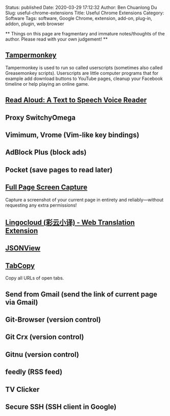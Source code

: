 Status: published
Date: 2020-03-29 17:12:32
Author: Ben Chuanlong Du
Slug: useful-chrome-extensions
Title: Useful Chrome Extensions
Category: Software
Tags: software, Google Chrome, extension, add-on, plug-in, addon, plugin, web browser

**
Things on this page are
fragmentary and immature notes/thoughts of the author.
Please read with your own judgement!
**


## [Tampermonkey](https://chrome.google.com/webstore/detail/tampermonkey/dhdgffkkebhmkfjojejmpbldmpobfkfo?hl=en)

Tampermonkey is used to run so called userscripts (sometimes also called Greasemonkey scripts). 
Userscripts are little computer programs that for example add download buttons to YouTube pages, 
cleanup your Facebook timeline or help playing an online game.


## [Read Aloud: A Text to Speech Voice Reader](https://chrome.google.com/webstore/detail/read-aloud-a-text-to-spee/hdhinadidafjejdhmfkjgnolgimiaplp/related?hl=en)

## Proxy SwitchyOmega 

## Vimimum, Vrome (Vim-like key bindings)

## AdBlock Plus (block ads)

## Pocket (save pages to read later)

## [Full Page Screen Capture](https://chrome.google.com/webstore/detail/full-page-screen-capture/fdpohaocaechififmbbbbbknoalclacl)

Capture a screenshot of your current page in entirety and reliably—without requesting any extra permissions!

## [Lingocloud (彩云小译) - Web Translation Extension](https://chrome.google.com/webstore/detail/lingocloud-web-translatio/jmpepeebcbihafjjadogphmbgiffiajh)

## [JSONView](https://chrome.google.com/webstore/detail/jsonview/chklaanhfefbnpoihckbnefhakgolnmc?hl=en)

## [TabCopy](https://chrome.google.com/webstore/detail/tabcopy/micdllihgoppmejpecmkilggmaagfdmb?hl=en-US)
Copy all URLs of open tabs.

## Send from Gmail (send the link of current page via Gmail)
## Git-Browser (version control)
## Git Crx (version control)
## Gitnu (version control)
## feedly (RSS feed)
## TV Clicker
## Secure SSH (SSH client in Google)
